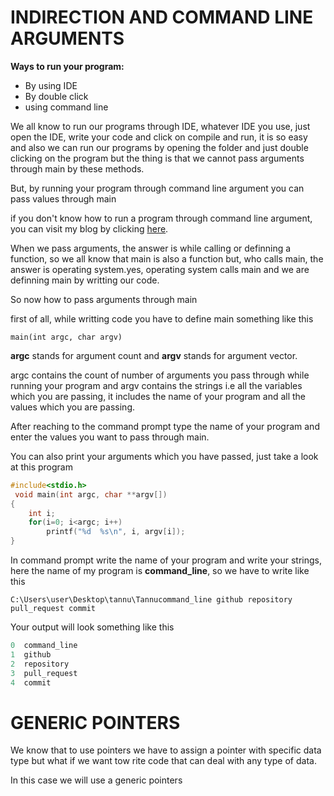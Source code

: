 # INDIRECTION AND COMMAND LINE ARGUMENTS

**Ways to run your program:**
* By using IDE
* By double click
* using command line

We all know to run our programs through IDE, whatever IDE you use, just open the IDE, write your code and click on compile and run,
it is so easy and also we can run our programs by opening the folder and just double clicking on the program but the thing is that we cannot pass arguments through main by these methods.

But, by running your program through command line argument you can pass values through main

if you don't know how to run a program through command line argument, you can visit my blog by clicking [here](technique7.wordpress.com/2018/09/22/how-to-compile-and-run-a-program-through-command-line-argument/).

When we pass arguments, the answer is while calling or definning a function, so we all know that main is also a function but, who calls main, the answer is operating system.yes, operating system calls main and we are definning main by writting our code.

So now how to pass arguments through main

first of all, while writting code you have to define main something like this

`main(int argc, char argv)`

**argc** stands for argument count and **argv** stands for argument vector.

argc contains the count of number of arguments you pass through while running your program and argv contains the strings i.e all the variables which you are passing, it includes the name of your program and all the values which you are passing.

After reaching to the command prompt type the name of your program and enter the values you want to pass through main.

You can also print your arguments which you have passed, just take a look at this program

```c
#include<stdio.h>
 void main(int argc, char **argv[])
{
    int i;
    for(i=0; i<argc; i++)    
        printf("%d  %s\n", i, argv[i]);
}

```

In command prompt write the name of your program and write your strings, here the name of my program is **command_line**, so we have to write like this

`C:\Users\user\Desktop\tannu\Tannucommand_line github repository pull_request commit`

Your output will look something like this

```c
0  command_line
1  github
2  repository
3  pull_request
4  commit
```


# GENERIC POINTERS

We know that to use pointers we have to assign a pointer with specific data type but what if we want tow rite code that can deal with any type of data.

In this case we will use a generic pointers 




